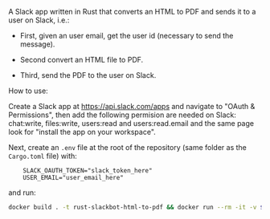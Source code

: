 A Slack app written in Rust that converts an HTML to PDF and sends it to a user on Slack, i.e.:

* First, given an user email, get the user id (necessary to send the message).

* Second convert an HTML file to PDF.

* Third, send the PDF to the user on Slack.

How to use:

Create a Slack app at https://api.slack.com/apps and navigate to "OAuth & Permissions", then add the following permision are needed on Slack: chat:write, files:write, users:read and users:read.email and the same page look for "install the app on your workspace".

Next, create an `.env` file at the root of the repository (same folder as the `Cargo.toml` file) with:

        SLACK_OAUTH_TOKEN="slack_token_here"
        USER_EMAIL="user_email_here"

and run:

```bash
docker build . -t rust-slackbot-html-to-pdf && docker run --rm -it -v $(pwd)/.env:/app/.env -v path/to/file.html:/file.html rust-slackbot-html-to-pdf
```
